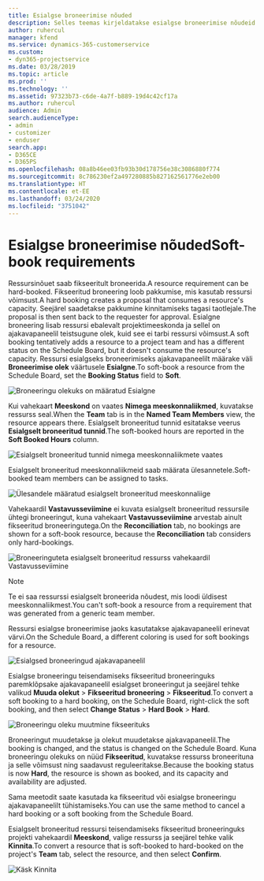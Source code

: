 ```yaml
---
title: Esialgse broneerimise nõuded
description: Selles teemas kirjeldatakse esialgse broneerimise nõudeid.
author: ruhercul
manager: kfend
ms.service: dynamics-365-customerservice
ms.custom:
- dyn365-projectservice
ms.date: 03/28/2019
ms.topic: article
ms.prod: ''
ms.technology: ''
ms.assetid: 97323b73-c6de-4a7f-b889-19d4c42cf17a
ms.author: ruhercul
audience: Admin
search.audienceType:
- admin
- customizer
- enduser
search.app:
- D365CE
- D365PS
ms.openlocfilehash: 08a8b46ee03fb93b30d178756e38c3086880f774
ms.sourcegitcommit: 8c786230ef2a497280885b827162561776e2eb00
ms.translationtype: HT
ms.contentlocale: et-EE
ms.lasthandoff: 03/24/2020
ms.locfileid: "3751042"
---
```

# <a name="soft-book-requirements"></a><span data-ttu-id="2b352-103">Esialgse broneerimise nõuded</span><span class="sxs-lookup"><span data-stu-id="2b352-103">Soft-book requirements</span></span>

<span data-ttu-id="2b352-104">Ressursinõuet saab fikseeritult broneerida.</span><span class="sxs-lookup"><span data-stu-id="2b352-104">A resource requirement can be hard-booked.</span></span> <span data-ttu-id="2b352-105">Fikseeritud broneering loob pakkumise, mis kasutab ressursi võimsust.</span><span class="sxs-lookup"><span data-stu-id="2b352-105">A hard booking creates a proposal that consumes a resource's capacity.</span></span> <span data-ttu-id="2b352-106">Seejärel saadetakse pakkumine kinnitamiseks tagasi taotlejale.</span><span class="sxs-lookup"><span data-stu-id="2b352-106">The proposal is then sent back to the requester for approval.</span></span> <span data-ttu-id="2b352-107">Esialgne broneering lisab ressursi ebalevalt projektimeeskonda ja sellel on ajakavapaneelil teistsugune olek, kuid see ei tarbi ressursi võimsust.</span><span class="sxs-lookup"><span data-stu-id="2b352-107">A soft booking tentatively adds a resource to a project team and has a different status on the Schedule Board, but it doesn't consume the resource's capacity.</span></span> <span data-ttu-id="2b352-108">Ressursi esialgseks broneerimiseks ajakavapaneelilt määrake väli **Broneerimise olek** väärtusele **Esialgne**.</span><span class="sxs-lookup"><span data-stu-id="2b352-108">To soft-book a resource from the Schedule Board, set the **Booking Status** field to **Soft**.</span></span>

![Broneeringu olekuks on määratud Esialgne](media/Resource-Management-image77.png)

<span data-ttu-id="2b352-110">Kui vahekaart **Meeskond** on vaates **Nimega meeskonnaliikmed**, kuvatakse ressurss seal.</span><span class="sxs-lookup"><span data-stu-id="2b352-110">When the **Team** tab is in the **Named Team Members** view, the resource appears there.</span></span> <span data-ttu-id="2b352-111">Esialgselt broneeritud tunnid esitatakse veerus **Esialgselt broneeritud tunnid**.</span><span class="sxs-lookup"><span data-stu-id="2b352-111">The soft-booked hours are reported in the **Soft Booked Hours** column.</span></span>

![Esialgselt broneeritud tunnid nimega meeskonnaliikmete vaates](media/Resource-Management-image78.png)

<span data-ttu-id="2b352-113">Esialgselt broneeritud meeskonnaliikmeid saab määrata ülesannetele.</span><span class="sxs-lookup"><span data-stu-id="2b352-113">Soft-booked team members can be assigned to tasks.</span></span>

![Ülesandele määratud esialgselt broneeritud meeskonnaliige](media/Resource-Management-image79.png)

<span data-ttu-id="2b352-115">Vahekaardil **Vastavusseviimine** ei kuvata esialgselt broneeritud ressursile ühtegi broneeringut, kuna vahekaart **Vastavusseviimine** arvestab ainult fikseeritud broneeringutega.</span><span class="sxs-lookup"><span data-stu-id="2b352-115">On the **Reconciliation** tab, no bookings are shown for a soft-book resource, because the **Reconciliation** tab considers only hard-bookings.</span></span>

![Broneeringuteta esialgselt broneeritud ressurss vahekaardil Vastavusseviimine](media/Resource-Management-image80.png)

> [!NOTE]
> <span data-ttu-id="2b352-117">Te ei saa ressurssi esialgselt broneerida nõudest, mis loodi üldisest meeskonnaliikmest.</span><span class="sxs-lookup"><span data-stu-id="2b352-117">You can't soft-book a resource from a requirement that was generated from a generic team member.</span></span>

<span data-ttu-id="2b352-118">Ressursi esialgse broneerimise jaoks kasutatakse ajakavapaneelil erinevat värvi.</span><span class="sxs-lookup"><span data-stu-id="2b352-118">On the Schedule Board, a different coloring is used for soft bookings for a resource.</span></span>

![Esialgsed broneeringud ajakavapaneelil](media/Resource-Management-image81.png)

<span data-ttu-id="2b352-120">Esialgse broneeringu teisendamiseks fikseeritud broneeringuks paremklõpsake ajakavapaneelil esialgset broneeringut ja seejärel tehke valikud **Muuda olekut** \> **Fikseeritud broneering** \> **Fikseeritud**.</span><span class="sxs-lookup"><span data-stu-id="2b352-120">To convert a soft booking to a hard booking, on the Schedule Board, right-click the soft booking, and then select **Change Status** \> **Hard Book** \> **Hard**.</span></span>

![Broneeringu oleku muutmine fikseerituks](media/Resource-Management-image82.png)

<span data-ttu-id="2b352-122">Broneeringut muudetakse ja olekut muudetakse ajakavapaneelil.</span><span class="sxs-lookup"><span data-stu-id="2b352-122">The booking is changed, and the status is changed on the Schedule Board.</span></span> <span data-ttu-id="2b352-123">Kuna broneeringu olekuks on nüüd **Fikseeritud**, kuvatakse ressurss broneerituna ja selle võimsust ning saadavust reguleeritakse.</span><span class="sxs-lookup"><span data-stu-id="2b352-123">Because the booking status is now **Hard**, the resource is shown as booked, and its capacity and availability are adjusted.</span></span>

<span data-ttu-id="2b352-124">Sama meetodit saate kasutada ka fikseeritud või esialgse broneeringu ajakavapaneelilt tühistamiseks.</span><span class="sxs-lookup"><span data-stu-id="2b352-124">You can use the same method to cancel a hard booking or a soft booking from the Schedule Board.</span></span>

<span data-ttu-id="2b352-125">Esialgselt broneeritud ressursi teisendamiseks fikseeritud broneeringuks projekti vahekaardil **Meeskond**, valige ressurss ja seejärel tehke valik **Kinnita**.</span><span class="sxs-lookup"><span data-stu-id="2b352-125">To convert a resource that is soft-booked to hard-booked on the project's **Team** tab, select the resource, and then select **Confirm**.</span></span>

![Käsk Kinnita](media/Resource-Management-image83.png)
